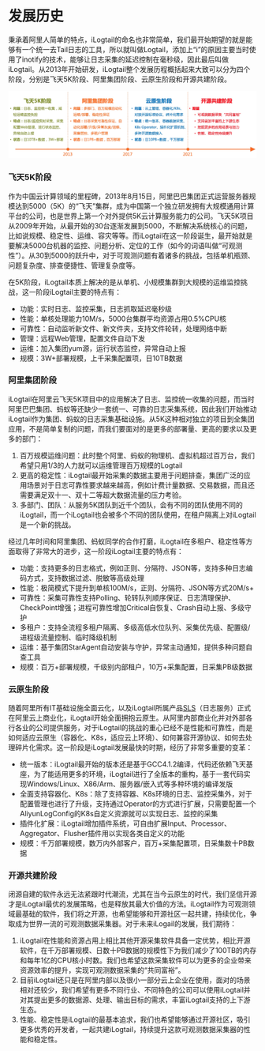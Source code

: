 # 发展历史

秉承着阿里人简单的特点，iLogtail的命名也非常简单，我们最开始期望的就是能够有一个统一去Tail日志的工具，所以就叫做Logtail，添加上“i”的原因主要当时使用了inotify的技术，能够让日志采集的延迟控制在毫秒级，因此最后叫做iLogtail。从2013年开始研发，iLogtail整个发展历程概括起来大致可以分为四个阶段，分别是飞天5K阶段、阿里集团阶段、云原生阶段和开源共建阶段。

![](<../.gitbook/assets/ilogtail-history.png>)

### 飞天5K阶段 <a href="#4ever-bi-127" id="4ever-bi-127"></a>

作为中国云计算领域的里程碑，2013年8月15日，阿里巴巴集团正式运营服务器规模达到5000（5K）的“飞天”集群，成为中国第一个独立研发拥有大规模通用计算平台的公司，也是世界上第一个对外提供5K云计算服务能力的公司。飞天5K项目从2009年开始，从最开始的30台逐渐发展到5000，不断解决系统核心的问题，比如说规模、稳定性、运维、容灾等等。而iLogtail在这一阶段诞生，最开始就是要解决5000台机器的监控、问题分析、定位的工作（如今的词语叫做“可观测性”）。从30到5000的跃升中，对于可观测问题有着诸多的挑战，包括单机瓶颈、问题复杂度、排查便捷性、管理复杂度等。

在5K阶段，iLogtail本质上解决的是从单机、小规模集群到大规模的运维监控挑战，这一阶段iLogtail主要的特点有：

* 功能：实时日志、监控采集，日志抓取延迟毫秒级
* 性能：单核处理能力10M/s，5000台集群平均资源占用0.5%CPU核
* 可靠性：自动监听新文件、新文件夹，支持文件轮转，处理网络中断
* 管理：远程Web管理，配置文件自动下发
* 运维：加入集团yum源，运行状态监控，异常自动上报
* 规模：3W+部署规模，上千采集配置项，日10TB数据

### 阿里集团阶段 <a href="#4ever-bi-265" id="4ever-bi-265"></a>

iLogtail在阿里云飞天5K项目中的应用解决了日志、监控统一收集的问题，而当时阿里巴巴集团、蚂蚁等还缺少一套统一、可靠的日志采集系统，因此我们开始推动iLogtail作为集团、蚂蚁的日志采集基础设施。从5K这种相对独立的项目到全集团应用，不是简单复制的问题，而我们要面对的是更多的部署量、更高的要求以及更多的部门：

1. 百万规模运维问题：此时整个阿里、蚂蚁的物理机、虚拟机超过百万台，我们希望只用1/3的人力就可以运维管理百万规模的Logtail
2. 更高的稳定性：iLogtail最开始采集的数据主要用于问题排查，集团广泛的应用场景对于日志可靠性要求越来越高，例如计费计量数据、交易数据，而且还需要满足双十一、双十二等超大数据流量的压力考验。
3. 多部门、团队：从服务5K团队到近千个团队，会有不同的团队使用不同的iLogtail，而一个iLogtail也会被多个不同的团队使用，在租户隔离上对iLogtail是一个新的挑战。

经过几年时间和阿里集团、蚂蚁同学的合作打磨，iLogtail在多租户、稳定性等方面取得了非常大的进步，这一阶段iLogtail主要的特点有：

* 功能：支持更多的日志格式，例如正则、分隔符、JSON等，支持多种日志编码方式，支持数据过滤、脱敏等高级处理
* 性能：极简模式下提升到单核100M/s，正则、分隔符、JSON等方式20M/s+
* 可靠性：采集可靠性支持Polling、轮转队列顺序保证、日志清理保护、CheckPoint增强；进程可靠性增加Critical自恢复、Crash自动上报、多级守护
* 多租户：支持全流程多租户隔离、多级高低水位队列、采集优先级、配置级/进程级流量控制、临时降级机制
* 运维：基于集团StarAgent自动安装与守护，异常主动通知，提供多种问题自查工具
* 规模：百万+部署规模，千级别内部租户，10万+采集配置，日采集PB级数据

### 云原生阶段 <a href="#4ever-bi-329" id="4ever-bi-329"></a>

随着阿里所有IT基础设施全面云化，以及iLogtail所属产品[SLS](https://www.aliyun.com/product/sls)（日志服务）正式在阿里云上商业化，iLogtail开始全面拥抱云原生。从阿里内部商业化并对外部各行各业的公司提供服务，对于iLogtail的挑战的重心已经不是性能和可靠性，而是如何适应云原生（容器化、K8s，适应云上环境）、如何兼容开源协议、如何去处理碎片化需求。这一阶段是iLogtail发展最快的时期，经历了非常多重要的变革：

* 统一版本：iLogtail最开始的版本还是基于GCC4.1.2编译，代码还依赖飞天基座，为了能适用更多的环境，iLogtail进行了全版本的重构，基于一套代码实现Windows/Linux、X86/Arm、服务器/嵌入式等多种环境的编译发版
* 全面支持容器化、K8s：除了支持容器、K8s环境的日志、监控采集外，对于配置管理也进行了升级，支持通过Operator的方式进行扩展，只需要配置一个AliyunLogConfig的K8s自定义资源就可以实现日志、监控的采集
* 插件化扩展：iLogtail增加插件系统，可自由扩展Input、Processor、Aggregator、Flusher插件用以实现各类自定义的功能
* 规模：千万部署规模，数万内外部客户，百万+采集配置项，日采集数十PB数据

### 开源共建阶段

闭源自建的软件永远无法紧跟时代潮流，尤其在当今云原生的时代，我们坚信开源才是iLogtail最优的发展策略，也是释放其最大价值的方法。iLogtail作为可观测领域最基础的软件，我们将之开源，也希望能够和开源社区一起共建，持续优化，争取成为世界一流的可观测数据采集器。对于未来iLogail的发展，我们期待：

1. iLogtail在性能和资源占用上相比其他开源采集软件具备一定优势，相比开源软件，在千万部署规模、日数十PB数据的规模性下为我们减少了100TB的内存和每年1亿的CPU核小时数。我们也希望这款采集软件可以为更多的企业带来资源效率的提升，实现可观测数据采集的“共同富裕”。
2. 目前iLogtail还只是在阿里内部以及很小一部分云上企业在使用，面对的场景相对还较少，我们希望有更多不同行业、不同特色的公司可以使用iLogtail并对其提出更多的数据源、处理、输出目标的需求，丰富iLogtail支持的上下游生态。
3. 性能、稳定性是iLogtail的最基本追求，我们也希望能够通过开源社区，吸引更多优秀的开发者，一起共建iLogtail，持续提升这款可观测数据采集器的性能和稳定性。
